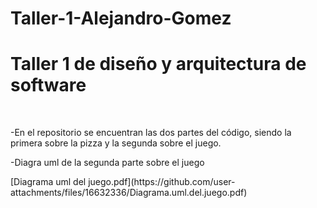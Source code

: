 # Taller-1-Alejandro-Gomez

<h1>Taller 1 de diseño y arquitectura de software</h1 >  <br>
<p>-En el repositorio se encuentran las dos partes del código, siendo la primera sobre la pizza y la segunda sobre el juego.</p>  
<p>-Diagra uml de la segunda parte sobre el juego</p>
[Diagrama uml del juego.pdf](https://github.com/user-attachments/files/16632336/Diagrama.uml.del.juego.pdf)<br>
